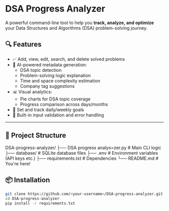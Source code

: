 #  DSA Progress Analyzer

A powerful command-line tool to help you **track, analyze, and optimize** your Data Structures and Algorithms (DSA) problem-solving journey.

## 🔍 Features

- ✅ Add, view, edit, search, and delete solved problems
- 🧠 AI-powered metadata generation:
  - DSA topic detection
  - Problem-solving logic explanation
  - Time and space complexity estimation
  - Company tag suggestions
- 📊 Visual analytics:
  - Pie charts for DSA topic coverage
  - Progress comparison across days/months
- 🎯 Set and track daily/weekly goals
- 🧼 Built-in input validation and error handling

---
## 📂 Project Structure
DSA-progress-analyzer/
├── DSA progress analys=zer.py # Main CLI logic
├── database/ # SQLite database files
├── .env # Environment variables (API keys etc.)
├── requirements.txt # Dependencies
└── README.md # You're here!

## 📦 Installation
```bash
git clone https://github.com/<your-username>/DSA-progress-analyzer.git
cd DSA-progress-analyzer
pip install -r requirements.txt



